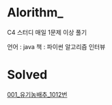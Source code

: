 # Alorithm_

C4 스터디
매일 1문제 이상 풀기

언어  : java
책    : 파이썬 알고리즘 인터뷰


# Solved

[001_유기농배추_1012번](https://velog.io/@dbwogml15/1-Algorithm001)
